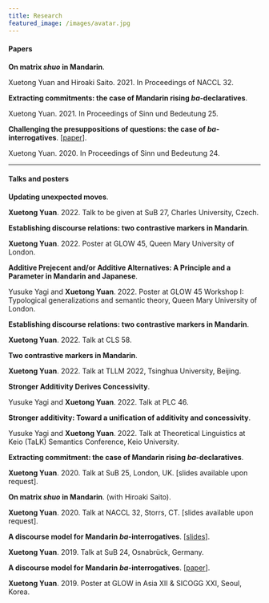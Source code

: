 ```yaml
---
title: Research
featured_image: /images/avatar.jpg
---
```


#### Papers

**On matrix *shuo* in Mandarin**.

Xuetong Yuan and Hiroaki Saito. 2021. In Proceedings of NACCL 32.



**Extracting commitments: the case of Mandarin rising *ba*-declaratives**.

Xuetong Yuan. 2021. In Proceedings of Sinn und Bedeutung 25.


**Challenging the presuppositions of questions: the case of *ba*-interrogatives**. \[[paper](https://drive.google.com/file/d/1DyUrmwdEBrLDq2DmoB2NWjBD32e-UXKQ/view?usp=sharing)\].

Xuetong Yuan. 2020. In Proceedings of Sinn und Bedeutung 24.

---

#### Talks and posters

**Updating unexpected moves**.

**Xuetong Yuan**. 2022. Talk to be given at SuB 27, Charles University, Czech.

**Establishing discourse relations: two contrastive markers in Mandarin**.

**Xuetong Yuan**. 2022. Poster at GLOW 45, Queen Mary University of London.

**Additive Prejecent and/or Additive Alternatives: A Principle and a Parameter in Mandarin and Japanese**.

Yusuke Yagi and **Xuetong Yuan**. 2022. Poster at GLOW 45 Workshop I: Typological generalizations and semantic theory, Queen Mary University of London.

**Establishing discourse relations: two contrastive markers in Mandarin**.

**Xuetong Yuan**. 2022. Talk at CLS 58.

**Two contrastive markers in Mandarin**.

**Xuetong Yuan**. 2022. Talk at TLLM 2022, Tsinghua University, Beijing.

**Stronger Additivity Derives Concessivity**.

Yusuke Yagi and **Xuetong Yuan**. 2022. Talk at PLC 46.

**Stronger additivity: Toward a unification of additivity and concessivity**.

Yusuke Yagi and **Xuetong Yuan**. 2022. Talk at Theoretical Linguistics at Keio (TaLK) Semantics Conference, Keio University.

**Extracting commitment: the case of Mandarin rising *ba*-declaratives**.

**Xuetong Yuan**. 2020. Talk at SuB 25, London, UK. [slides available upon request].

**On matrix *shuo* in Mandarin**. (with Hiroaki Saito).

**Xuetong Yuan**. 2020. Talk at NACCL 32, Storrs, CT. [slides available upon request].


**A discourse model for Mandarin *ba*-interrogatives**. \[[slides](https://drive.google.com/open?id=1FVLrZuB1UWb8gKZsTLl51EWy0KZ9eT0W)\].

**Xuetong Yuan**. 2019. Talk at SuB 24, Osnabrück, Germany.

**A discourse model for Mandarin *ba*-interrogatives**. \[[paper](https://drive.google.com/file/d/12AaoNRO0YGCrUDs9sZZL8-J7HzxQ6R5k/view?usp=sharing)\].

**Xuetong Yuan**. 2019. Poster at GLOW in Asia XII & SICOGG XXI, Seoul, Korea.
